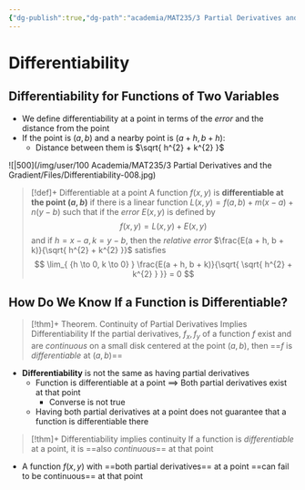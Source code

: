 ```yaml
---
{"dg-publish":true,"dg-path":"academia/MAT235/3 Partial Derivatives and the Gradient/Differentiability.md","permalink":"/academia/mat-235/3-partial-derivatives-and-the-gradient/differentiability/","tags":["lecture","math","note","university"],"created":"2024-11-29T19:06:41.990-08:00","updated":"2025-01-09T16:06:03.869-08:00"}
---
```



# Differentiability

## Differentiability for Functions of Two Variables

- We define differentiability at a point in terms of the *error* and the distance from the point
- If the point is $(a, b)$ and a nearby point is $(a + h, b + h)$:
    - Distance between them is $\sqrt{ h^{2} + k^{2} }$

![|500](/img/user/100 Academia/MAT235/3 Partial Derivatives and the Gradient/Files/Differentiability-008.jpg)

> [!def]+ Differentiable at a point
> A function $f(x, y)$ is **differentiable at the point $(a, b)$** if there is a linear function $L(x, y) = f(a, b) + m(x-a) + n(y-b)$ such that if the *error* $E(x, y)$ is defined by
> $$
> f(x,y) = L(x, y) + E(x, y)
> $$
> and if $h = x-a, k = y-b$, then the *relative error* $\frac{E(a + h, b + k)}{\sqrt{ h^{2} + k^{2} }}$ satisfies
> $$
> \lim_{ {h \to 0, k \to 0} } \frac{E(a + h, b + k)}{\sqrt{ \sqrt{ h^{2} + k^{2} } }} = 0
> $$

## How Do We Know If a Function is Differentiable?

> [!thm]+ Theorem. Continuity of Partial Derivatives Implies Differentiability
> If the partial derivatives, $f_{x}, f_{y}$ of a function $f$ exist and are *continuous* on a small disk centered at the point $(a, b)$, then ==$f$ is *differentiable* at $(a, b)$==

- **Differentiability** is not the same as having partial derivatives
    - Function is differentiable at a point $\implies$ Both partial derivatives exist at that point
        - Converse is not true
    - Having both partial derivatives at a point does not guarantee that a function is differentiable there

> [!thm]+ Differentiability implies continuity
> If a function is *differentiable* at a point, it is ==also *continuous*== at that point

- A function $f(x, y)$ with ==both partial derivatives== at a point ==can fail to be continuous== at that point
